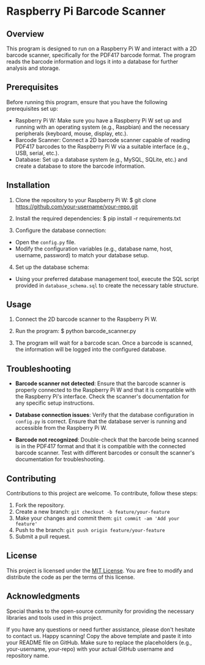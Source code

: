 # Raspberry Pi Barcode Scanner

## Overview
This program is designed to run on a Raspberry Pi W and interact with a 2D barcode scanner, specifically for the PDF417 barcode format. The program reads the barcode information and logs it into a database for further analysis and storage.

## Prerequisites
Before running this program, ensure that you have the following prerequisites set up:

- Raspberry Pi W: Make sure you have a Raspberry Pi W set up and running with an operating system (e.g., Raspbian) and the necessary peripherals (keyboard, mouse, display, etc.).
- Barcode Scanner: Connect a 2D barcode scanner capable of reading PDF417 barcodes to the Raspberry Pi W via a suitable interface (e.g., USB, serial, etc.).
- Database: Set up a database system (e.g., MySQL, SQLite, etc.) and create a database to store the barcode information.

## Installation
1. Clone the repository to your Raspberry Pi W:
$ git clone https://github.com/your-username/your-repo.git




2. Install the required dependencies:
$ pip install -r requirements.txt




3. Configure the database connection:
- Open the `config.py` file.
- Modify the configuration variables (e.g., database name, host, username, password) to match your database setup.

4. Set up the database schema:
- Using your preferred database management tool, execute the SQL script provided in `database_schema.sql` to create the necessary table structure.

## Usage
1. Connect the 2D barcode scanner to the Raspberry Pi W.

2. Run the program:
$ python barcode_scanner.py

3. The program will wait for a barcode scan. Once a barcode is scanned, the information will be logged into the configured database.

## Troubleshooting
- **Barcode scanner not detected**: Ensure that the barcode scanner is properly connected to the Raspberry Pi W and that it is compatible with the Raspberry Pi's interface. Check the scanner's documentation for any specific setup instructions.

- **Database connection issues**: Verify that the database configuration in `config.py` is correct. Ensure that the database server is running and accessible from the Raspberry Pi W.

- **Barcode not recognized**: Double-check that the barcode being scanned is in the PDF417 format and that it is compatible with the connected barcode scanner. Test with different barcodes or consult the scanner's documentation for troubleshooting.

## Contributing
Contributions to this project are welcome. To contribute, follow these steps:
1. Fork the repository.
2. Create a new branch: `git checkout -b feature/your-feature`
3. Make your changes and commit them: `git commit -am 'Add your feature'`
4. Push to the branch: `git push origin feature/your-feature`
5. Submit a pull request.

## License
This project is licensed under the [MIT License](https://opensource.org/licenses/MIT). You are free to modify and distribute the code as per the terms of this license.

## Acknowledgments
Special thanks to the open-source community for providing the necessary libraries and tools used in this project.

If you have any questions or need further assistance, please don't hesitate to contact us. Happy scanning!
Copy the above template and paste it into your README file on GitHub. Make sure to replace the placeholders (e.g., your-username, your-repo) with your actual GitHub username and repository name.

